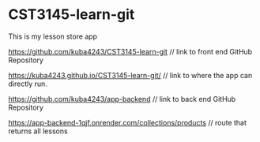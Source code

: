 # CST3145-learn-git
This is my lesson store app

https://github.com/kuba4243/CST3145-learn-git // link  to front end GitHub Repository

https://kuba4243.github.io/CST3145-learn-git/   // link to where the app can directly run.

https://github.com/kuba4243/app-backend     // link to back end GitHub Repository

https://app-backend-1qjf.onrender.com/collections/products   // route that returns all lessons 

